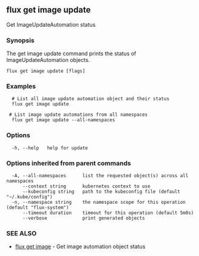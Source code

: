 ## flux get image update

Get ImageUpdateAutomation status

### Synopsis

The get image update command prints the status of ImageUpdateAutomation objects.

```
flux get image update [flags]
```

### Examples

```
  # List all image update automation object and their status
  flux get image update

 # List image update automations from all namespaces
  flux get image update --all-namespaces

```

### Options

```
  -h, --help   help for update
```

### Options inherited from parent commands

```
  -A, --all-namespaces      list the requested object(s) across all namespaces
      --context string      kubernetes context to use
      --kubeconfig string   path to the kubeconfig file (default "~/.kube/config")
  -n, --namespace string    the namespace scope for this operation (default "flux-system")
      --timeout duration    timeout for this operation (default 5m0s)
      --verbose             print generated objects
```

### SEE ALSO

* [flux get image](flux_get_image.md)	 - Get image automation object status

